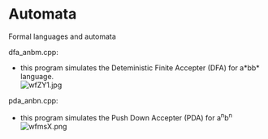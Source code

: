 # Automata
Formal languages and automata

dfa_anbm.cpp: <ul>
  <li> this program simulates the Deteministic Finite Accepter (DFA) for a*bb* language.</li>
  <img src="https://imgtr.ee/images/2023/05/28/wfZY1.jpg" alt="wfZY1.jpg" border="0" />
  </ul>
  
  pda_anbn.cpp:
  <ul>
  <li>this program simulates the Push Down Accepter (PDA) for a<sup>n</sup>b<sup>n</sup language.</li>
  <img src="https://imgtr.ee/images/2023/05/28/wfmsX.png" alt="wfmsX.png" border="0" />
  </ul
    
